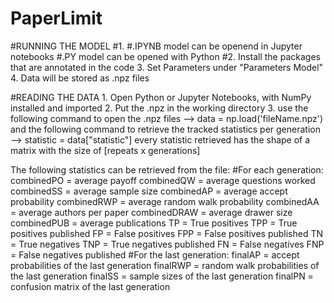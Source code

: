# PaperLimit

#RUNNING THE MODEL
#1.
#.IPYNB model can be openend in Jupyter notebooks
#.PY model can be opened with Python
#2.
Install the packages that are annotated in the code
3.
Set Parameters under "Parameters Model"
4.
Data will be stored as .npz files


#READING THE DATA
1.
Open Python or Jupyter Notebooks, with NumPy installed and imported
2.
Put the .npz in the working directory
3.
use the following command to open the .npz files
--> data = np.load('fileName.npz')
and the following command to retrieve the tracked  statistics per generation
--> statistic = data["statistic"]
every statistic retrieved has the shape of a matrix with the size of [repeats x generations]

The following statistics can be retrieved from the file:
#For each generation:
combinedPO = average payoff 
combinedQW = average questions worked
combinedSS = average sample size
combinedAP = average accept probability
combinedRWP = average random walk probability
combinedAA = average authors per paper
combinedDRAW = average drawer size
combinedPUB = average publications
TP = True positives
TPP = True positives published
FP = False positives
FPP = False positives published
TN = True negatives
TNP = True negatives published
FN = False negatives
FNP = False negatives published
#For the last generation:
finalAP = accept probabilities of the last generation
finalRWP = random walk probabilities of the last generation
finalSS = sample sizes of the last generation
finalPN = confusion matrix of the last generation
